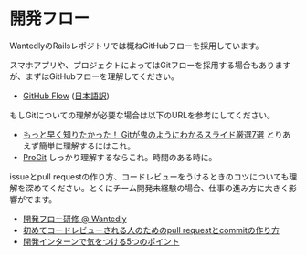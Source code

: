 開発フロー
=========

WantedlyのRailsレポジトリでは概ねGitHubフローを採用しています。

スマホアプリや、プロジェクトによってはGitフローを採用する場合もありますが、まずはGitHubフローを理解してください。

- [GitHub Flow](http://scottchacon.com/2011/08/31/github-flow.html) ([日本語訳](https://gist.github.com/Gab-km/3705015))

もしGitについての理解が必要な場合は以下のURLを参考にしてください。

- [もっと早く知りたかった！ Gitが鬼のようにわかるスライド厳選7選](http://www.find-job.net/startup/7-git-slides) とりあえず簡単に理解するにはこれ。
- [ProGit](https://git-scm.com/book/ja/v2) しっかり理解するならこれ。時間のある時に。

issueとpull requestの作り方、コードレビューをうけるときのコツについても理解を深めてください。とくにチーム開発未経験の場合、仕事の進み方に大きく影響がでます。

- [開発フロー研修 @ Wantedly](http://qiita.com/awakia/items/c571e93e96a1ec28044f)
- [初めてコードレビューされる人のためのpull requestとcommitの作り方](http://qiita.com/reikubonaga/items/e3b3b19c14d4ef4efb95)
- [開発インターンで気をつける5つのポイント](http://qiita.com/reikubonaga/items/d00c179957d57f48bf73)


